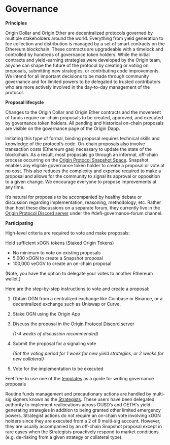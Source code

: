 # Governance

**Principles**

Origin Dollar and Origin Ether are decentralized protocols governed by multiple stakeholders around the world. Everything from yield generation to fee collection and distribution is managed by a set of smart contracts on the Ethereum blockchain. These contracts are upgradeable with a timelock and controlled by hundreds of governance token holders. While the initial contracts and yield-earning strategies were developed by the Origin team, anyone can shape the future of the protocol by creating or voting on proposals, submitting new strategies, or contributing code improvements. We intend for all important decisions to be made through community governance and for limited powers to be delegated to trusted contributors who are more actively involved in the day-to-day management of the protocol.

**Proposal lifecycle**

Changes to the Origin Dollar and Origin Ether contracts and the movement of funds require on-chain proposals to be created, approved, and executed by governance token holders. All pending and historical on-chain proposals are visible on the governance page of the Origin Dapp.&#x20;

Initiating this type of formal, binding proposal requires technical skills and knowledge of the protocol’s code. On-chain proposals also involve transaction costs (Ethereum gas) necessary to update the state of the blockchain. As a result, most proposals go through an informal, off-chain process occurring on the [Origin Protocol Snapshot Space](https://snapshot.org/#/origingov.eth). Snapshot enables any eligible governance token holder to create a proposal or vote at no cost. This also reduces the complexity and expense required to make a proposal and allows for the community to signal its approval or opposition to a given change. We encourage everyone to propose improvements at any time.

It’s natural for proposals to be accompanied by healthy debate or discussion regarding implementation, reasoning, methodology, etc. Rather than host these discussions on a separate forum, they currently live in the [Origin Protocol Discord server](https://originprotocol.com/discord) under the #defi-governance-forum channel.

**Participating**

High-level criteria are required to vote and make proposals:

Hold sufficient xOGN tokens (Staked Origin Tokens)

* No minimum to vote on existing proposals
* 5,000 xOGN to create a Snapshot proposal
* 100,000 veOGV to create an on-chain proposal

(Note, you have the option to delegate your votes to another Ethereum wallet.)

Here are the step-by-step instructions to vote and create a proposal:

1. Obtain OGN from a centralized exchange like Coinbase or Binance, or a decentralized exchange such as Uniswap or Curve.
2. Stake OGN using the Origin App
3.  Discuss the proposal in the [Origin Protocol Discord server](https://originprotocol.com/discord)

    _(1-4 weeks of discussion recommended)_
4.  Submit the proposal for a signaling vote

    _(Set the voting period for 1 week for new yield strategies, or 2 weeks for new collateral)_
5. Vote for the implementation to be executed&#x20;

Feel free to use one of the [templates](https://docs.oeth.com/guides/governance-templates) as a guide for writing governance proposals

Routine funds management and precautionary actions are handled by multi-sig signers known as the [Strategists](https://docs.ousd.com/governance/admin-privileges#strategist). These users have been delegated authority to implement reallocations across OUSD’s and OETH's yield-generating strategies in addition to being granted other limited emergency powers. Strategist actions do not require an on-chain vote involving xOGN holders since they are executed from a 2 of 9 multi-sig account. However, they are usually accompanied by an off-chain Snapshot proposal except in rare cases when the Strategists proactively respond to market conditions (e.g. de-risking from a given strategy or collateral type).
